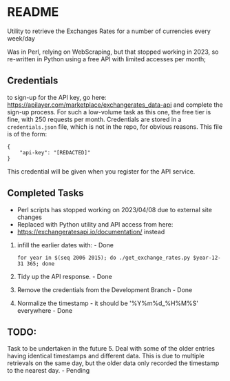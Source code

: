 # README

Utility to retrieve the Exchanges Rates for a number of currencies every week/day

Was in Perl, relying on WebScraping, but that stopped working in 2023, so
re-written in Python using a free API with limited accesses per month;

## Credentials
to sign-up for the API key, go here: https://apilayer.com/marketplace/exchangerates_data-api 
and complete the sign-up process. For such a low-volume task as this one, the 
free tier is fine, with 250 requests per month.
Credentials are stored in a `credentials.json` file, which is not in the repo, for 
obvious reasons. This file is of the form:

    {
        "api-key": "[REDACTED]"
    }
This credential will be given when you register for the API service.

## Completed Tasks
 - Perl scripts has stopped working on 2023/04/08 due to external site changes
 - Replaced with Python utility and API access from here: 
 - https://exchangeratesapi.io/documentation/ instead
1. infill the earlier dates with: - Done

    `for year in $(seq 2006 2015); do ./get_exchange_rates.py $year-12-31 365; done`
2. Tidy up the API response. - Done
3. Remove the credentials from the Development Branch - Done
4. Normalize the timestamp - it should be '%Y%m%d_%H%M%S' everywhere - Done

## TODO:
Task to be undertaken in the future
5. Deal with some of the older entries having identical timestamps and
   different data. This is due to multiple retrievals on the same day, but the
   older data only recorded the timestamp to the nearest day. - Pending
